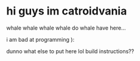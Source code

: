 # hi guys im catroidvania

whale whale whale whale do whale have here...

i am bad at programming ):

dunno what else to put here lol build instructions??
